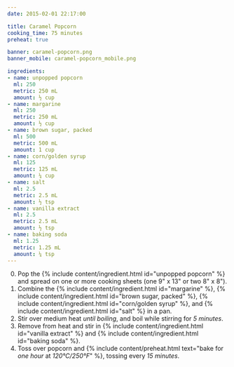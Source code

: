```yaml
---
date: 2015-02-01 22:17:00

title: Caramel Popcorn
cooking_time: 75 minutes
preheat: true

banner: caramel-popcorn.png
banner_mobile: caramel-popcorn_mobile.png

ingredients:
- name: unpopped popcorn
  ml: 250
  metric: 250 mL
  amount: ½ cup
- name: margarine
  ml: 250
  metric: 250 mL
  amount: ½ cup
- name: brown sugar, packed
  ml: 500
  metric: 500 mL
  amount: 1 cup
- name: corn/golden syrup
  ml: 125
  metric: 125 mL
  amount: ¼ cup
- name: salt
  ml: 2.5
  metric: 2.5 mL
  amount: ½ tsp
- name: vanilla extract
  ml: 2.5
  metric: 2.5 mL
  amount: ½ tsp
- name: baking soda
  ml: 1.25
  metric: 1.25 mL
  amount: ¼ tsp
---
```


0. Pop the {% include content/ingredient.html id="unpopped popcorn" %} and spread on one or more cooking sheets (one 9" x 13" or two 8" x 8").
0. Combine the {% include content/ingredient.html id="margarine" %}, {% include content/ingredient.html id="brown sugar, packed" %}, {% include content/ingredient.html id="corn/golden syrup" %}, and {% include content/ingredient.html id="salt" %} in a pan.
0. Stir over medium heat *until boiling*, and boil while stirring for *5 minutes*.
0. Remove from heat and stir in {% include content/ingredient.html id="vanilla extract" %} and {% include content/ingredient.html id="baking soda" %}.
0. Toss over popcorn and {% include content/preheat.html text="bake for *one hour* at *120°C/250°F*" %}, tossing every *15 minutes*.
